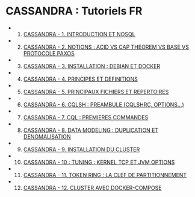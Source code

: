 # CASSANDRA : Tutoriels FR

- 1. [CASSANDRA - 1. INTRODUCTION ET NOSQL](https://www.youtube.com/watch?v=sVsdyx1o2oc)
- 2. [CASSANDRA - 2. NOTIONS : ACID VS CAP THEOREM VS BASE VS PROTOCOLE PAXOS](https://www.youtube.com/watch?v=jZK89Qo8CvQ)
- 3. [CASSANDRA - 3. INSTALLATION : DEBIAN ET DOCKER](https://www.youtube.com/watch?v=wyPFHpgtgTs)
- 4. [CASSANDRA - 4. PRINCIPES ET DEFINITIONS](https://www.youtube.com/watch?v=woiyv1M1azI)
- 5. [CASSANDRA - 5. PRINCIPAUX FICHIERS ET REPERTOIRES](https://www.youtube.com/watch?v=4iQHvLWQcT8)
- 6. [CASSANDRA - 6. CQLSH : PREAMBULE (CQLSHRC, OPTIONS...)](https://www.youtube.com/watch?v=M-J6bnDCb74)
- 7. [CASSANDRA - 7. CQL : PREMIERES COMMANDES](https://www.youtube.com/watch?v=7lAJ5lPQ6QU)
- 8. [CASSANDRA - 8. DATA MODELING : DUPLICATION ET DENOMALISATION](https://www.youtube.com/watch?v=w1uL6JZBfSM)
- 9. [CASSANDRA - 9. INSTALLATION DU CLUSTER](https://www.youtube.com/watch?v=Yi6CfZOynKo)
- 10. [CASSANDRA - 10 : TUNING : KERNEL TCP ET JVM OPTIONS](https://www.youtube.com/watch?v=Phj865kqmyc)
- 11. [CASSANDRA - 11. TOKEN RING : LA CLEF DE PARTITIONNEMENT](https://www.youtube.com/watch?v=bLOy24hLq5g)
- 12. [CASSANDRA - 12. CLUSTER AVEC DOCKER-COMPOSE](https://www.youtube.com/watch?v=Djdj1v3ntuM)
